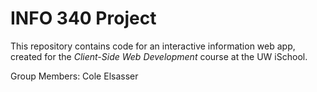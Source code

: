 # INFO 340 Project

This repository contains code for an interactive information web app, created for the _Client-Side Web Development_ course at the UW iSchool.

Group Members: Cole Elsasser